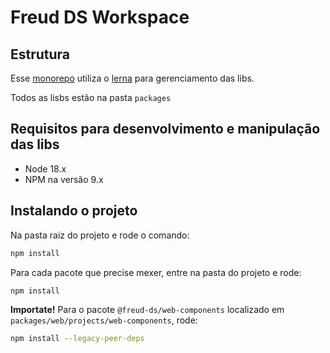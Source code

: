 # Freud DS Workspace

## Estrutura

Esse [monorepo](https://monorepo.tools/) utiliza o [lerna](https://lerna.js.org/) para gerenciamento das libs.

Todos as lisbs estão na pasta `packages`

## Requisitos para desenvolvimento e manipulação das libs

- Node 18.x
- NPM na versão 9.x

## Instalando o projeto

Na pasta raiz do projeto e rode o comando:

```bash
npm install
```

Para cada pacote que precise mexer, entre na pasta do projeto e rode:

```bash
npm install
```

**Importate!** Para o pacote `@freud-ds/web-components` localizado em `packages/web/projects/web-components`, rode:

```bash
npm install --legacy-peer-deps
```
